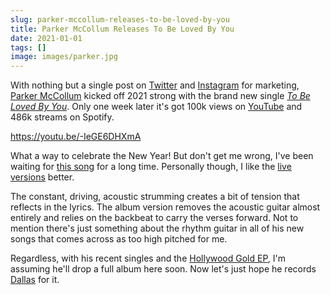 ```yaml
---
slug: parker-mccollum-releases-to-be-loved-by-you
title: Parker McCollum Releases To Be Loved By You
date: 2021-01-01
tags: []
image: images/parker.jpg
---
```


With nothing but a single post on [Twitter][twitter] and [Instagram][instagram] for marketing, [Parker McCollum][parker] kicked off 2021 strong with the brand new single [_To Be Loved By You_][apple-music]. Only one week later it's got 100k views on [YouTube][youtube] and 486k streams on Spotify.

https://youtu.be/-IeGE6DHXmA

What a way to celebrate the New Year! But don't get me wrong, I've been waiting for [this song][post] for a long time. Personally though, I like the [live][live] [versions][versions] better.

The constant, driving, acoustic strumming creates a bit of tension that reflects in the lyrics. The album version removes the acoustic guitar almost entirely and relies on the backbeat to carry the verses forward. Not to mention there's just something about the rhythm guitar in all of his new songs that comes across as too high pitched for me.

Regardless, with his recent singles and the [Hollywood Gold EP][ep], I'm assuming he'll drop a full album here soon. Now let's just hope he records [Dallas][dallas] for it.

[dallas]: https://youtu.be/iBY5bA2GAL0?t=96
[ep]: https://music.apple.com/us/album/hollywood-gold-ep/1531780614
[live]: https://youtu.be/cs5ffegdbeA?t=48
[versions]: https://youtu.be/ghOat3uNCgs
[youtube]: https://youtu.be/-IeGE6DHXmA
[apple-music]: https://music.apple.com/us/album/to-be-loved-by-you/1545612565?i=1545612569
[parker]: https://twitter.com/ParkerMcCollum
[instagram]: https://www.instagram.com/p/CJePsTQn3io
[twitter]: https://twitter.com/ParkerMcCollum/status/1344715706512904192
[post]: /posts/to-be-loved-by-you
